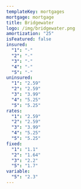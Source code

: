 ```yaml
---
templateKey: mortgages
mortgage: mortgage
title: Bridgewater
logo: /img/bridgewater.png
amortization: "25"
isFeatured: false
insured:
  "1": "-"
  "2": "-"
  "3": "-"
  "4": "-"
  "5": "-"
uninsured:
  "1": "2.59"
  "2": "2.59"
  "3": "3.99"
  "4": "5.25"
  "5": "5.25"
rates:
  "1": "2.59"
  "2": "2.59"
  "3": "3.99"
  "4": "5.25"
  "5": "5.25"
fixed:
  "1": "1.1"
  "2": "1.64"
  "3": "2.2"
  "5": "1.7"
variable:
  "5": "2.3"
---
```

